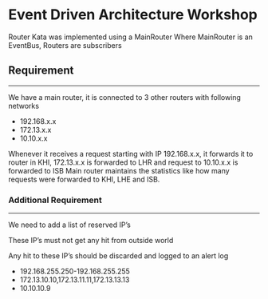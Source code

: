 # Event Driven Architecture Workshop

Router Kata was implemented using a MainRouter
Where MainRouter is an EventBus, Routers are subscribers

## Requirement
_______
We have a main router, it is connected to 3 other routers with following networks

* 192.168.x.x
* 172.13.x.x
* 10.10.x.x

Whenever it receives a request starting with IP 192.168.x.x, it forwards it to router in KHI, 172.13.x.x is forwarded to LHR and request to 10.10.x.x is forwarded to ISB
Main router maintains the statistics like how many requests were forwarded to KHI, LHE and ISB.

### Additional Requirement
_________________

We need to add a list of reserved IP’s

These IP’s must not get any hit from outside world 

Any hit to these IP’s should be discarded and logged to an alert log

* 192.168.255.250-192.168.255.255
* 172.13.10.10,172.13.11.11,172.13.13.13
* 10.10.10.9


